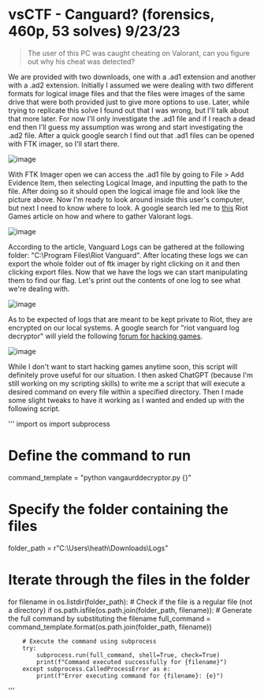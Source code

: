 # vsCTF - Canguard? (forensics, 460p, 53 solves) 9/23/23

> The user of this PC was caught cheating on Valorant, can you figure out why his cheat was detected?

We are provided with two downloads, one with a .ad1 extension and another with a .ad2 extension. Initially I assumed we were dealing with two different formats for logical image files and that the files were images of the same drive that were both provided just to give more options to use. Later, while trying to replicate this solve I found out that I was wrong, but I'll talk about that more later. For now I'll only investigate the .ad1 file and if I reach a dead end then I'll guess my assumption was wrong and start investigating the .ad2 file. After a quick google search I find out that .ad1 files can be opened with FTK imager, so I'll start there.

![image](https://github.com/heathbar019/Writeups/assets/114100890/80aca858-4294-411a-af2d-5a09983e0986)

With FTK Imager open we can access the .ad1 file by going to File > Add Evidence Item, then selecting Logical Image, and inputting the path to the file. After doing so it should open the logical image file and look like the picture above. Now I'm ready to look around inside this user's computer, but next I need to know where to look. A google search led me to [this](https://support-valorant.riotgames.com/hc/en-us/articles/360048981973-Gathering-Logs-in-VALORANT) Riot Games article on how and where to gather Valorant logs.

![image](https://github.com/heathbar019/Writeups/assets/114100890/04e6e3ea-dfbb-4324-855b-c5204a4597a7)

According to the article, Vanguard Logs can be gathered at the following folder: "C:\Program Files\Riot Vanguard". After locating these logs we can export the whole folder out of ftk imager by right clicking on it and then clicking export files. Now that we have the logs we can start manipulating them to find our flag. Let's print out the contents of one log to see what we're dealing with.

![image](https://github.com/heathbar019/Writeups/assets/114100890/fcfcecbc-5091-44cd-80b7-3d6991c06bde)

As to be expected of logs that are meant to be kept private to Riot, they are encrypted on our local systems. A google search for "riot vanguard log decryptor" will yield the following [forum for hacking games](https://www.unknowncheats.me/forum/anti-cheat-bypass/488665-vanguard-log-decryptor.html).

![image](https://github.com/heathbar019/Writeups/assets/114100890/ccb9d3b1-355e-4e39-9cb3-3eed788049e9)

While I don't want to start hacking games anytime soon, this script will definitely prove useful for our situation. I then asked ChatGPT (because I'm still working on my scripting skills) to write me a script that will execute a desired command on every file within a specified directory. Then I made some slight tweaks to have it working as I wanted and ended up with the following script.

'''
import os
import subprocess

# Define the command to run
command_template = "python vangaurddecryptor.py {}"

# Specify the folder containing the files
folder_path = r"C:\Users\heath\Downloads\Logs"

# Iterate through the files in the folder
for filename in os.listdir(folder_path):
    # Check if the file is a regular file (not a directory)
    if os.path.isfile(os.path.join(folder_path, filename)):
        # Generate the full command by substituting the filename
        full_command = command_template.format(os.path.join(folder_path, filename))
        
        # Execute the command using subprocess
        try:
            subprocess.run(full_command, shell=True, check=True)
            print(f"Command executed successfully for {filename}")
        except subprocess.CalledProcessError as e:
            print(f"Error executing command for {filename}: {e}")
'''

